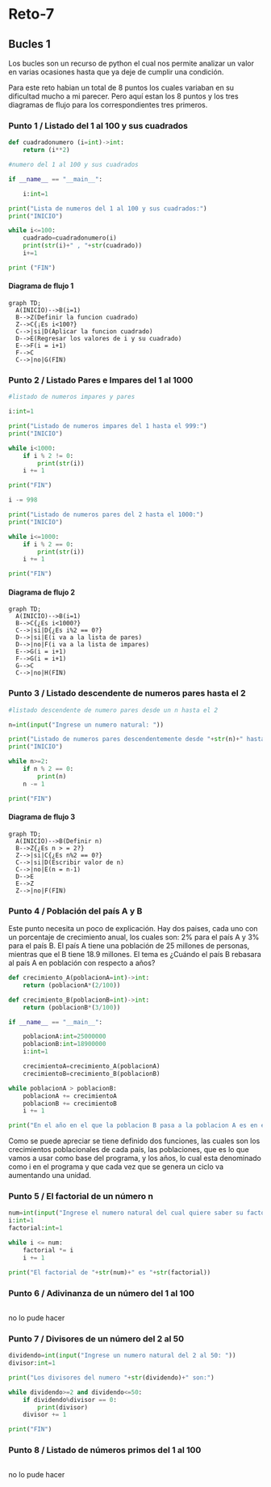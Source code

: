 # Reto-7
## Bucles 1
Los bucles son un recurso de python el cual nos permite analizar un valor en varias ocasiones hasta que ya deje de cumplir una condición.

Para este reto habian un total de 8 puntos los cuales variaban en su dificultad mucho a mi parecer. Pero aquí estan los 8 puntos y los tres diagramas de flujo para los correspondientes tres primeros.

### Punto 1 / Listado del 1 al 100 y sus cuadrados
```py
def cuadradonumero (i=int)->int:
    return (i**2)

#numero del 1 al 100 y sus cuadrados

if __name__ == "__main__":

    i:int=1

print("Lista de numeros del 1 al 100 y sus cuadrados:")
print("INICIO")

while i<=100:
    cuadrado=cuadradonumero(i)
    print(str(i)+" , "+str(cuadrado))
    i+=1

print ("FIN")
```
#### Diagrama de flujo 1
```mermaid
graph TD;
  A(INICIO)-->B(i=1)
  B-->Z(Definir la funcion cuadrado)
  Z-->C{¡Es i<100?}
  C-->|si|D(Aplicar la funcion cuadrado)
  D-->E(Regresar los valores de i y su cuadrado)
  E-->F(i = i+1)
  F-->C
  C-->|no|G(FIN)
```

### Punto 2 / Listado Pares e Impares del 1 al 1000
```py
#listado de numeros impares y pares

i:int=1

print("Listado de numeros impares del 1 hasta el 999:")
print("INICIO")

while i<1000:
    if i % 2 != 0:
        print(str(i))
    i += 1

print("FIN")

i -= 998

print("Listado de numeros pares del 2 hasta el 1000:")
print("INICIO")

while i<=1000:
    if i % 2 == 0:
        print(str(i))
    i += 1

print("FIN")
```
#### Diagrama de flujo 2
```mermaid
graph TD;
  A(INICIO)-->B(i=1)
  B-->C{¿Es i<1000?}
  C-->|si|D{¿Es i%2 == 0?}
  D-->|si|E(i va a la lista de pares)
  D-->|no|F(i va a la lista de impares)
  E-->G(i = i+1)
  F-->G(i = i+1)
  G-->C
  C-->|no|H(FIN)
```

### Punto 3 / Listado descendente de numeros pares hasta el 2
```py
#listado descendente de numero pares desde un n hasta el 2

n=int(input("Ingrese un numero natural: "))

print("Listado de numeros pares descendentemente desde "+str(n)+" hasta 2:")
print("INICIO")

while n>=2:
    if n % 2 == 0:
        print(n)
    n -= 1

print("FIN")
```
#### Diagrama de flujo 3
```mermaid
graph TD;
  A(INICIO)-->B(Definir n)
  B-->Z{¿Es n > = 2?}
  Z-->|si|C{¿Es n%2 == 0?}
  C-->|si|D(Escribir valor de n)
  C-->|no|E(n = n-1)
  D-->E
  E-->Z
  Z-->|no|F(FIN)
```

### Punto 4 / Población del país A y B
Este punto necesita un poco de explicación. Hay dos paises, cada uno con un porcentaje de crecimiento anual, los cuales son: 2% para el país A y 3% para el país B. El país A tiene una población de 25 millones de personas, mientras que el B tiene 18.9 millones. El tema es ¿Cuándo el país B rebasara al país A en población con respecto a años?
```py
def crecimiento_A(poblacionA=int)->int:
    return (poblacionA*(2/100))

def crecimiento_B(poblacionB=int)->int:
    return (poblacionB*(3/100))

if __name__ == "__main__":

    poblacionA:int=25000000
    poblacionB:int=18900000
    i:int=1

    crecimientoA=crecimiento_A(poblacionA)
    crecimientoB=crecimiento_B(poblacionB)

while poblacionA > poblacionB:
    poblacionA += crecimientoA
    poblacionB += crecimientoB
    i += 1

print("En el año en el que la poblacion B pasa a la poblacion A es en el año "+str(i)+" donde la poblacion B es de "+str(poblacionB)+" y la de A es de "+str(poblacionA))
```

Como se puede apreciar se tiene definido dos funciones, las cuales son los crecimientos poblacionales de cada país, las poblaciones, que es lo que vamos a usar como base del programa, y los años, lo cual esta denominado como i en el programa y que cada vez que se genera un ciclo va aumentando una unidad.

### Punto 5 / El factorial de un número n
```py
num=int(input("Ingrese el numero natural del cual quiere saber su factorial: "))
i:int=1
factorial:int=1

while i <= num:
    factorial *= i
    i += 1

print("El factorial de "+str(num)+" es "+str(factorial))
```

### Punto 6 / Adivinanza de un número del 1 al 100
```py

```
no lo pude hacer

### Punto 7 / Divisores de un número del 2 al 50
```py
dividendo=int(input("Ingrese un numero natural del 2 al 50: "))
divisor:int=1

print("Los divisores del numero "+str(dividendo)+" son:")

while dividendo>=2 and dividendo<=50:
    if dividendo%divisor == 0:
        print(divisor)
    divisor += 1

print("FIN")
```

### Punto 8 / Listado de números primos del 1 al 100
```py

```
no lo pude hacer

